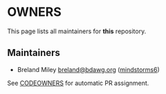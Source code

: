 # OWNERS

This page lists all maintainers for **this** repository.


## Maintainers

* Breland Miley <breland@bdawg.org> ([mindstorms6](https://github.com/mindstorms6))

See [CODEOWNERS](./CODEOWNERS) for automatic PR assignment.
